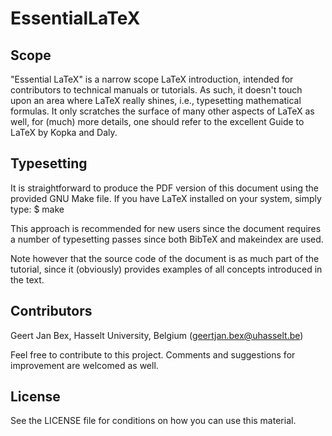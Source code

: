 EssentialLaTeX
==============

Scope
-----
"Essential LaTeX" is a narrow scope LaTeX introduction, intended for contributors to technical manuals or tutorials.  As such, it doesn't touch upon an area where LaTeX really shines, i.e., typesetting mathematical formulas.  It only scratches the surface of many other aspects of LaTeX as well, for (much) more details, one should refer to the excellent Guide to LaTeX by Kopka and Daly.


Typesetting
-----------
It is straightforward to produce the PDF version of this document using the provided GNU Make file.  If you have LaTeX installed on your system, simply type:
$ make

This approach is recommended for new users since the document requires a number of typesetting passes since both BibTeX and makeindex are used.

Note however that the source code of the document is as much part of the tutorial, since it (obviously) provides examples of all concepts introduced in the text.


Contributors
------------
Geert Jan Bex, Hasselt University, Belgium (geertjan.bex@uhasselt.be)

Feel free to contribute to this project.  Comments and suggestions for improvement are welcomed as well.


License
-------
See the LICENSE file for conditions on how you can use this material.

